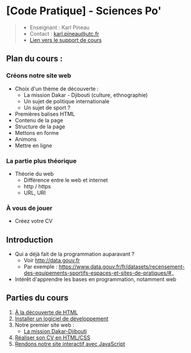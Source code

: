 # [Code Pratique] - Sciences Po'

>- Enseignant : Karl Pineau
>- Contact : karl.pineau@utc.fr
>- [Lien vers le support de cours](https://docs.google.com/presentation/d/1SVQ7zql2u469aRAfsDW0KsicFvQSLBLYasaZatij00A/edit?usp=sharing)

## Plan du cours :
### Créons notre site web
- Choix d'un thème de découverte :
    - La mission Dakar - Djibouti (culture, ethnographie)
    - Un sujet de politique internationale
    - Un sujet de sport ?
- Premières balises HTML
- Contenu de la page
- Structure de la page
- Mettons en forme
- Animons
- Mettre en ligne
### La partie plus théorique
- Théorie du web
    - Différence entre le web et internet
    - http / https
    - URL, URI
### À vous de jouer
- Créez votre CV


## Introduction
- Qui a déjà fait de la programmation auparavant ?
    - Voir http://data.gouv.fr
    - Par exemple : https://www.data.gouv.fr/fr/datasets/recensement-des-equipements-sportifs-espaces-et-sites-de-pratiques/#_
- Intérêt d'apprendre les bases en programmation, notamment web
   
## Parties du cours
1. [À la découverte de HTML](decouvrir-html/README.md)
2. [Installer un logiciel de développement](installation-ide/README.md)
3. Notre premier site web :
    - [La mission Dakar-Djibouti](mission-dakar-djibouti/fil-directif.md) 
4. [Réaliser son CV en HTML/CSS](curriculum-vitae/README.md)
5. [Rendons notre site interactif avec JavaScript](javascript/README.md) 
